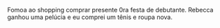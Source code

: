 Fomoa ao shopping comprar presente 0ra festa de debutante. Rebecca ganhou uma pelúcia e eu comprei um tênis e roupa nova.